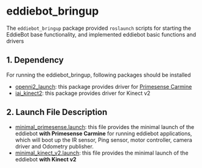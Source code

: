 # eddiebot_bringup

The `eddiebot_bringup` package provided `roslaunch` scripts for starting the EddieBot base functionality, and implemented eddiebot basic functions and drivers



## 1. Dependency

For running the eddiebot_bringup, following packages should be installed

- [openni2_launch](http://wiki.ros.org/openni2_launch): this package provides driver for [Primesense Carmine](http://xtionprolive.com/primesense-carmine-1.09)
- [iai_kinect2](https://github.com/code-iai/iai_kinect2): this package provides driver for Kinect v2



## 2. Launch File Description

- [minimal_primesense.launch](launch/minimal_primesense.launch): this file provides the minimal launch of the eddiebot **with Primesense Carmine** for running eddiebot applications, which will boot up the IR sensor, Ping sensor, motor controller, camera driver and Odometry publisher.
- [minimal_kinect_v2.launch](/launch/minimal_kinect_v2.launch): this file provides the minimal launch of the eddiebot **with Kinect v2**

